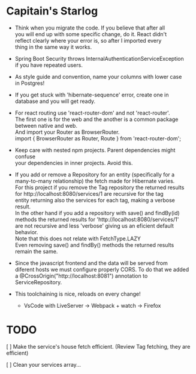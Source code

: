 # Capitain's Starlog
- Think when you migrate the code. If you believe that after all   
  you will end up with some specific change, do it. React didn't   
  reflect clearly where your error is, so after I imported every  
  thing in the same way it works.

- Spring Boot Security throws InternalAuthenticationServiceException  
  if you have repeated users.

- As style guide and convention, name your columns with lower case  
  in Postgres!

- If you get stuck with 'hibernate-sequence' error, create one in   
  database and you will get ready.

- For react routing use 'react-router-dom' and not 'react-router'.   
  The first one is for the web and the another is a common package  
  between native and web.  
  And import your Router as BrowserRouter.  
  import { BrowserRouter as Router, Route } from 'react-router-dom';  

- Keep care with nested npm projects. Parent dependencies might confuse  
  your dependencies in inner projects. Avoid this.  

- If you add or remove a Repository for an entity (specifically for a  
  many-to-many relationship) the fetch made for Hibernate varies.   
  For this project if you remove the Tag repository the returned results  
  for http://localhost:8080/services/1 are recursive for the tag   
  entity returning also the services for each tag, making a verbose  
  result.  
  In the other hand if you add a repository with save() and findBy(id)  
  methods the returned results for 'http://localhost:8080/services/1'  
  are not recursive and less 'verbose' giving us an eficient default   
  behavior.  
  Note that this does not relate with FetchType.LAZY  
  Even removing save() and findBy() methods the returned results  
  remain the same.  

- Since the javascript frontend and the data will be served from   
  diferent hosts we must configure properly CORS. To do that we added  
  a @CrossOrigin("http://localhost:8081") annotation to ServiceRepository.  

- This toolchaining is nice, reloads on every change!
    * VsCode with LiveServer -> Webpack + watch -> Firefox
  


# TODO
[ ] Make the service's house fetch efficient. (Review Tag fetching, they are
    efficient)

[ ] Clean your services array...
